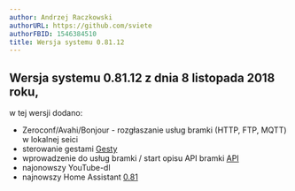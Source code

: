 ```yaml
---
author: Andrzej Raczkowski
authorURL: https://github.com/sviete
authorFBID: 1546384510
title: Wersja systemu 0.81.12  
---
```


## Wersja systemu 0.81.12  z dnia 8 listopada 2018 roku,

w tej wersji dodano:
- Zeroconf/Avahi/Bonjour - rozgłaszanie usług bramki (HTTP, FTP, MQTT) w lokalnej seici
- sterowanie gestami [Gesty](/docs/en/ais_remote_mode_gesture.html)
- wprowadzenie do usług bramki / start opisu API bramki [API](/docs/en/ais_bramka_api_index.html)
- najonowszy YouTube-dl
- najnowszy Home Assistant <a href="https://www.home-assistant.io/blog/2018/10/26/release-81/" target="_blank">0.81</a>
